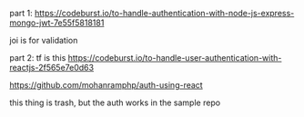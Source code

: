 part 1:
https://codeburst.io/to-handle-authentication-with-node-js-express-mongo-jwt-7e55f5818181

joi is for validation

part 2: tf is this
https://codeburst.io/to-handle-user-authentication-with-reactjs-2f565e7e0d63

https://github.com/mohanramphp/auth-using-react

this thing is trash, but the auth works in the sample repo
